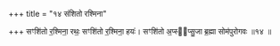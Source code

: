 +++
title = "१४ संशितो रश्मिना"

+++
सꣳशि॑तो र॒श्मिना॒ रथः॒ सꣳशि॑तो र॒श्मिना॒ हयः॑। सꣳशि॑तो अ॒प्स्व᳖प्सु॒जा ब्र॒ह्मा सोम॑पुरोगवः ॥१४ ॥